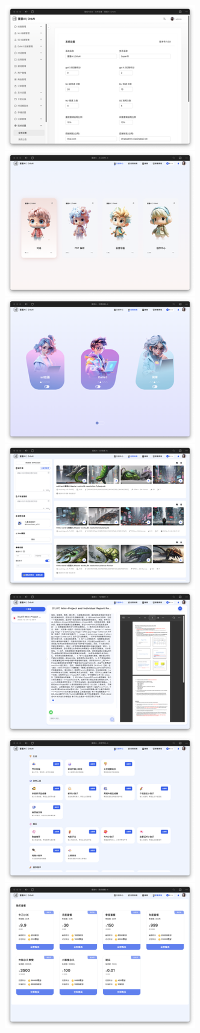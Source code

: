 <img src="./photo/截屏2024-01-13 19.00.58.png" />
<img src="./photo/截屏2024-01-13 19.01.16.png" />
<img src="./photo/截屏2024-01-13 19.01.22.png" />
<img src="./photo/截屏2024-01-13 19.01.27.png" />
<img src="./photo/截屏2024-01-13 19.01.37.png" />
<img src="./photo/截屏2024-01-13 19.01.49.png" />
<img src="./photo/截屏2024-01-13 19.02.04.png" />
